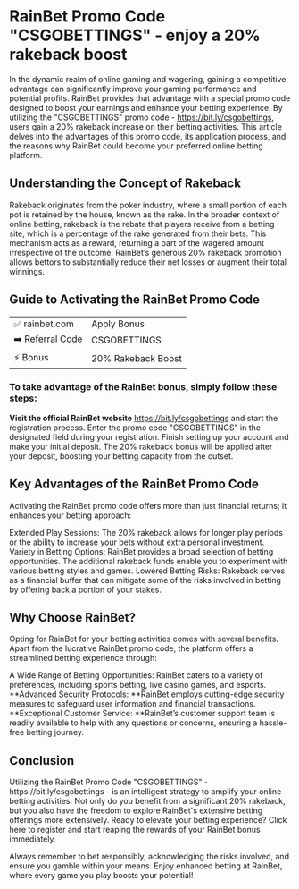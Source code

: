 
<h1>RainBet Promo Code "CSGOBETTINGS" - enjoy a 20% rakeback boost</h1>

In the dynamic realm of online gaming and wagering, gaining a competitive advantage can significantly improve your gaming performance and potential profits. 
RainBet provides that advantage with a special promo code designed to boost your earnings and enhance your betting experience. 
By utilizing the "CSGOBETTINGS" promo code - https://bit.ly/csgobettings, users gain a 20% rakeback increase on their betting activities. 
This article delves into the advantages of this promo code, its application process, and the reasons why RainBet could become your preferred online betting platform.

<h2>Understanding the Concept of Rakeback</h2>
Rakeback originates from the poker industry, where a small portion of each pot is retained by the house, known as the rake. 
In the broader context of online betting, rakeback is the rebate that players receive from a betting site, which is a percentage of the rake generated from their bets. 
This mechanism acts as a reward, returning a part of the wagered amount irrespective of the outcome. 
RainBet’s generous 20% rakeback promotion allows bettors to substantially reduce their net losses or augment their total winnings.

<h2>Guide to Activating the RainBet Promo Code</h2>


<table>
  <tr>
    <td>✅ rainbet.com</td>
    <td>Apply Bonus</td>
  </tr>
  <tr>
    <td>➡️ Referral Code</td>
    <td>CSGOBETTINGS</td>
  </tr>
  <tr>
    <td>⚡ Bonus</td>
    <td>20% Rakeback Boost</td>
  </tr>
</table>

<h3>To take advantage of the RainBet bonus, simply follow these steps:</h3>

**Visit the official RainBet website** https://bit.ly/csgobettings and start the registration process.
Enter the promo code "CSGOBETTINGS" in the designated field during your registration.
Finish setting up your account and make your initial deposit. The 20% rakeback bonus will be applied after your deposit, boosting your betting capacity from the outset.

<h2>Key Advantages of the RainBet Promo Code</h2>
Activating the RainBet promo code offers more than just financial returns; it enhances your betting approach:

Extended Play Sessions: The 20% rakeback allows for longer play periods or the ability to increase your bets without extra personal investment.
Variety in Betting Options: RainBet provides a broad selection of betting opportunities. The additional rakeback funds enable you to experiment with various betting styles and games.
Lowered Betting Risks: Rakeback serves as a financial buffer that can mitigate some of the risks involved in betting by offering back a portion of your stakes.


<h2>Why Choose RainBet?</h2>
Opting for RainBet for your betting activities comes with several benefits. Apart from the lucrative RainBet promo code, the platform offers a streamlined betting experience through:

A Wide Range of Betting Opportunities: RainBet caters to a variety of preferences, including sports betting, live casino games, and esports.
**Advanced Security Protocols: **RainBet employs cutting-edge security measures to safeguard user information and financial transactions.
**Exceptional Customer Service: **RainBet’s customer support team is readily available to help with any questions or concerns, ensuring a hassle-free betting journey.

<h2>Conclusion</h2>
Utilizing the RainBet Promo Code "CSGOBETTINGS" - https://bit.ly/csgobettings - is an intelligent strategy to amplify your online betting activities. Not only do you benefit from a significant 20% rakeback, but you also have the freedom to explore RainBet's extensive betting offerings more extensively. Ready to elevate your betting experience? Click here to register and start reaping the rewards of your RainBet bonus immediately.

Always remember to bet responsibly, acknowledging the risks involved, and ensure you gamble within your means. Enjoy enhanced betting at RainBet, where every game you play boosts your potential!

